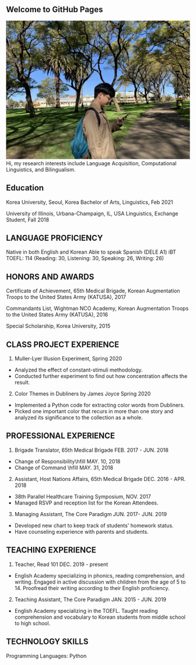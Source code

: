 ## Welcome to GitHub Pages
![main](./main.jpeg)
Hi, my research interests include Language Acquisition, Computational Linguistics, and Bilingualism.

## Education
Korea University, Seoul, Korea
Bachelor of Arts, Linguistics, Feb 2021

University of Illinois, Urbana-Champaign, IL, USA
Linguistics, Exchange Student, Fall 2018

## LANGUAGE PROFICIENCY
Native in both English and Korean
Able to speak Spanish (DELE A1)
iBT TOEFL: 114 (Reading: 30, Listening: 30, Speaking: 26, Writing: 26)


## HONORS AND AWARDS
Certificate of Achievement, 65th Medical Brigade, Korean Augmentation Troops to the United States Army (KATUSA), 2017

Commandants List, Wightman NCO Academy, Korean Augmentation Troops to the United States Army (KATUSA), 2016

Special Scholarship, Korea University, 2015
 
## CLASS PROJECT EXPERIENCE

1. Muller-Lyer Illusion Experiment, Spring 2020
- Analyzed the effect of constant-stimuli methodology.
- Conducted further experiment to find out how concentration affects the result.
2. Color Themes in Dubliners by James Joyce Spring 2020
- Implemented a Python code for extracting color words from Dubliners.
- Picked one important color that recurs in more than one story and analyzed its significance to the collection as a whole. 

## PROFESSIONAL EXPERIENCE

1. Brigade Translator, 65th Medical Brigade  FEB. 2017 - JUN. 2018
- Change of Responsibility\hfill MAY. 10, 2018
- Change of Command \hfill MAY. 31, 2018
2. Assistant, Host Nations Affairs, 65th Medical Brigade  DEC. 2016 - APR. 2018
- 38th Parallel Healthcare Training Symposium,  NOV. 2017
- Managed RSVP and reception list for the Korean Attendees. 
3. Managing Assistant, The Core Paradigm  JUN. 2017- JUN. 2019
- Developed new chart to keep track of students' homework status. 
- Have counseling experience with parents and students.

## TEACHING EXPERIENCE

1. Teacher, Read 101  DEC. 2019 - present
- English Academy specializing in phonics, reading comprehension, and writing. Engaged in active discussion with children from the age of 5 to 14. Proofread their writing according to their English proficiency.

2. Teaching Assistant, The Core Paradigm  JAN. 2015 - JUN. 2019
- English Academy specializing in the TOEFL. Taught reading comprehension and vocabulary to Korean students from middle school to high school.

## TECHNOLOGY SKILLS 

Programming Languages: Python


